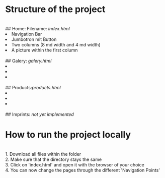 # Structure of the project
<br>
## Home:
Filename: <i>index.html</i><br>
<li>Navigation Bar</li>
<li>Jumbotron mit Button</li>
<li>Two columns (8 md width and 4 md width)</li>
<li>A picture within the first column</li><br>
## Galery: <i>galery.html</i>
<li></li>
<li></li>
<li></li><br>
## Products:<i>products.html</i>
<li></li>
<li></li>
<li></li><br>
## Imprints: <i>not yet implemented</i>

# How to run the project locally
<br>
1. Download all files within the folder<br>
2. Make sure that the directory stays the same<br>
3. Click on 'index.html' and open it with the browser of your choice<br>
4. You can now change the pages through the different 'Navigation Points'<br>
